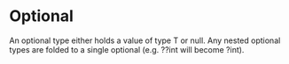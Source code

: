 # Optional 

An optional type either holds a value of type T or null. Any nested optional types are folded to a single optional (e.g. ??int will become ?int). 
